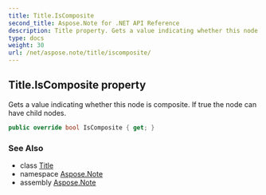```yaml
---
title: Title.IsComposite
second_title: Aspose.Note for .NET API Reference
description: Title property. Gets a value indicating whether this node is composite. If true the node can have child nodes
type: docs
weight: 30
url: /net/aspose.note/title/iscomposite/
---
```

## Title.IsComposite property

Gets a value indicating whether this node is composite. If true the node can have child nodes.

```csharp
public override bool IsComposite { get; }
```

### See Also

* class [Title](../)
* namespace [Aspose.Note](../../title/)
* assembly [Aspose.Note](../../../)



